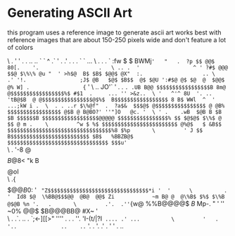 # Generating ASCII Art
this program uses a reference image to generate ascii art
works best with reference images that are about 150-250 pixels wide and don't feature a lot of colors

\ . '  '                   .  . ..   ..  \`   \`  ^  .\` '  .  .'  . .    .    \`   \`                 ... 
\     .  .                  .  \` :fw   $ $ BWMj`'   "   .  ?p $$ @@$  80[.    '.                   .  
\ .. .  '                 ^ ' ?#$ @@@   $$@ $\%\% @u "  ' >h$@  B$ $B$ $@@$ @X"  :.                   ..
\   .' '!.                 ;J$ @B   $@$ $B$$  @$ $@U ':#$@ @$ $@  @  $@@$ @% W] .                 {` '
\  ..   JO'\` '  .  .  `. .UB B@@ $$$$$$$$$$$$$$$$$B 8m@  @$$$$$$$$$$$$$$$$$%$ #$1  .     ... '' >&z.. 
\ '   ^'^ 8U  '. ..    'tB@$B  @ @$$$$$$$$$$$$$$$$@$%$  B$$$$$$$$$$$$$$$$$ 8 B$ WWl  ^  '  ...;kW i . 
\  . . ..r $\%@f"  .  ?a$&  $$$@$ @$$$$$$$$$$$$$$$$ @ @B% $$$$$$$$$$$$$$$$$ @$B @ B@BO?' ''"]O   @c. ' 
\ ' .    .wB  $@B B $B $B $$$$$$B $$$$$$$$$$$$$$$$$$@@@@@ $$$$$$$$$$$$$$$$% $$ $@$@$ $\%$ @ $$ @ m .   
\         ^w $ %$ $$$$$$$$$$$$$$$$$$$$$$$$ @%@$   $ &B$$ $$$$$$$$$$$$$$$$$$$$$$$$$$$$$$$$$%8 $%p      
\         ' J $$ B$$$$$$$$$$$$$$$$$$$$$$$$$ $B$   %BBZB@$ $$$$$$$$$$$$$$$$$$$$$$$$$$$$$$$$ $$$u' `    
\         . '-8  @$$$$$$$$$$$$$$$$$$$$$$$$$%$ $B@$8<  "k B$$$$$$$$$$$$$$$$$$$$$$$$$$$$$$$$ @oI        
\             .{ $$$$$$$$$$$$$$$$$$$$$$$$$$@ @B$0: ' `  "Z$$$$$$$$$$$$$$$$$$$$$$$$$$$$$$$$*i '  '     
\          .  '  Id8 $@  \%BB@$$$@@  @B@  @@$ Zi            ~m B@ @  @\%B$ $%$ $\%B  @$@B %n '.   .      
\         .'.  .'' `{w@ %%B@@@@$  $B$  Mp-. "  '           '' ~0%  @@$ $B@@@BB@   #X~  '             
\           .  .\`.  ..   . \`;<-][[>"  ''''     .           .  .  ''. 'I-(t\/|?I`  .... .' ...         
\         '   .  '..              ..    .. `  '. .         '. .'   .              '  '   .    ..      